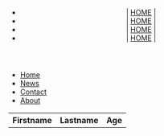 <!-- TITLE: PACIFICONOTICIAS.COM -->
<!-- SUBTITLE:  Las noticias mas relevantes del pacifico en un solo lugar-->
<header>
 <div>
		<nav>
		<ul>
		<li>|   <a href="home">HOME</a>   |</li>
		<li>|   <a href="home">HOME</a>   |</li>
		<li>|   <a href="home">HOME</a>   |</li>
		<li>|   <a href="home">HOME</a>   |</li>
		</ul>
		</nav>
		</div>
</header>
<ul>
  <li><a href="default.asp">Home</a></li>
  <li><a href="news.asp">News</a></li>
  <li><a href="contact.asp">Contact</a></li>
  <li><a href="about.asp">About</a></li>
</ul>

<table style="width:100%">
  <tr>
    <th>Firstname</th>
    <th>Lastname</th> 
    <th>Age</th>
  </tr>
</table>	
	




          